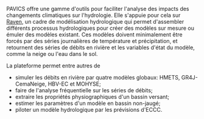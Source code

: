 PAVICS offre une gamme d'outils pour faciliter l'analyse des impacts des changements climatiques sur l'hydrologie. Elle s'appuie pour cela sur [Raven](https://raven.uwaterloo.ca/), un cadre de modélisation hydrologique qui permet d'assembler différents processus hydrologiques pour créer des modèles sur mesure ou émuler des modèles existant. Ces modèles doivent minimalement être forcés par des séries journalières de température et précipitation, et retournent des séries de débits en rivière et les variables d'état du modèle, comme la neige ou l'eau dans le sol.

La plateforme permet entre autres de
* simuler les débits en rivière par quatre modèles globaux: HMETS, GR4J-CemaNeige, HBV-EC et MOHYSE;
* faire de l'analyse fréquentielle sur les séries de débits;
* extraire les propriétés physiographiques d'un bassin versant;
* estimer les paramètres d'un modèle en bassin non-jaugé;
* piloter un modèle hydrologique par les prévisions d'ECCC.
